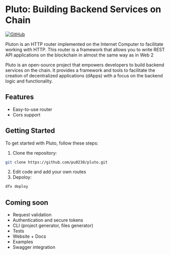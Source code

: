 # Pluto: Building Backend Services on Chain

<a href="https://github.com/pu0238/pluto" target="_new">
    <img src="https://img.shields.io/badge/GitHub-pu0238/pluto-blue.svg" alt="GitHub">
</a>

Pluton is an HTTP router implemented on the Internet Computer to facilitate working with HTTP. This router is a framework that allows you to write REST API applications on the blockchain in almost the same way as in Web 2

Pluto is an open-source project that empowers developers to build backend services on the chain. It provides a framework and tools to facilitate the creation of decentralized applications (dApps) with a focus on the backend logic and functionality.

## Features
- Easy-to-use router
- Cors support

## Getting Started

To get started with Pluto, follow these steps:

1. Clone the repository:

``` bash
git clone https://github.com/pu0238/pluto.git
```

2. Edit code and add your own routes
3. Depoloy:
``` bash
dfx deploy
```

## Coming soon
- Request validation
- Authentication and secure tokens
- CLI (project generator, files generator)
- Tests
- Website + Docs
- Examples
- Swagger integration